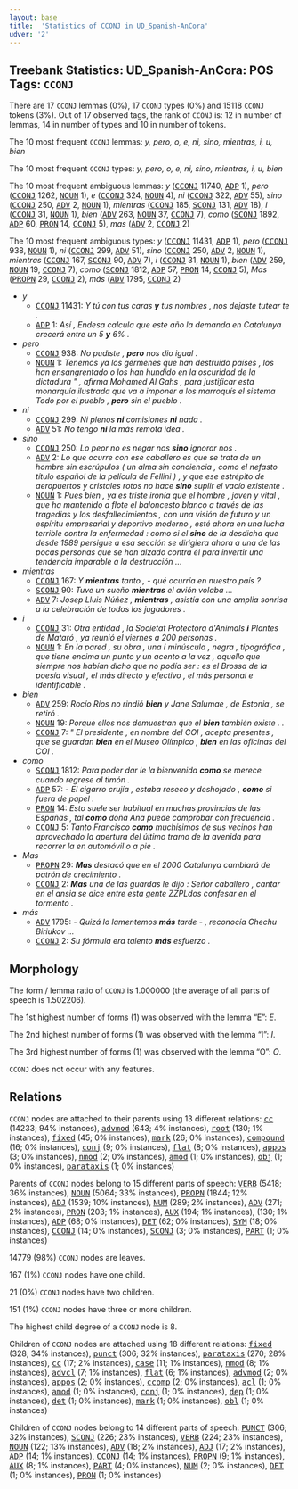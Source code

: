 ```yaml
---
layout: base
title:  'Statistics of CCONJ in UD_Spanish-AnCora'
udver: '2'
---
```


## Treebank Statistics: UD_Spanish-AnCora: POS Tags: `CCONJ`

There are 17 `CCONJ` lemmas (0%), 17 `CCONJ` types (0%) and 15118 `CCONJ` tokens (3%).
Out of 17 observed tags, the rank of `CCONJ` is: 12 in number of lemmas, 14 in number of types and 10 in number of tokens.

The 10 most frequent `CCONJ` lemmas: <em>y, pero, o, e, ni, sino, mientras, i, u, bien</em>

The 10 most frequent `CCONJ` types:  <em>y, pero, o, e, ni, sino, mientras, i, u, bien</em>

The 10 most frequent ambiguous lemmas: <em>y</em> (<tt><a href="es_ancora-pos-CCONJ.html">CCONJ</a></tt> 11740, <tt><a href="es_ancora-pos-ADP.html">ADP</a></tt> 1), <em>pero</em> (<tt><a href="es_ancora-pos-CCONJ.html">CCONJ</a></tt> 1262, <tt><a href="es_ancora-pos-NOUN.html">NOUN</a></tt> 1), <em>e</em> (<tt><a href="es_ancora-pos-CCONJ.html">CCONJ</a></tt> 324, <tt><a href="es_ancora-pos-NOUN.html">NOUN</a></tt> 4), <em>ni</em> (<tt><a href="es_ancora-pos-CCONJ.html">CCONJ</a></tt> 322, <tt><a href="es_ancora-pos-ADV.html">ADV</a></tt> 55), <em>sino</em> (<tt><a href="es_ancora-pos-CCONJ.html">CCONJ</a></tt> 250, <tt><a href="es_ancora-pos-ADV.html">ADV</a></tt> 2, <tt><a href="es_ancora-pos-NOUN.html">NOUN</a></tt> 1), <em>mientras</em> (<tt><a href="es_ancora-pos-CCONJ.html">CCONJ</a></tt> 185, <tt><a href="es_ancora-pos-SCONJ.html">SCONJ</a></tt> 131, <tt><a href="es_ancora-pos-ADV.html">ADV</a></tt> 18), <em>i</em> (<tt><a href="es_ancora-pos-CCONJ.html">CCONJ</a></tt> 31, <tt><a href="es_ancora-pos-NOUN.html">NOUN</a></tt> 1), <em>bien</em> (<tt><a href="es_ancora-pos-ADV.html">ADV</a></tt> 263, <tt><a href="es_ancora-pos-NOUN.html">NOUN</a></tt> 37, <tt><a href="es_ancora-pos-CCONJ.html">CCONJ</a></tt> 7), <em>como</em> (<tt><a href="es_ancora-pos-SCONJ.html">SCONJ</a></tt> 1892, <tt><a href="es_ancora-pos-ADP.html">ADP</a></tt> 60, <tt><a href="es_ancora-pos-PRON.html">PRON</a></tt> 14, <tt><a href="es_ancora-pos-CCONJ.html">CCONJ</a></tt> 5), <em>mas</em> (<tt><a href="es_ancora-pos-ADV.html">ADV</a></tt> 2, <tt><a href="es_ancora-pos-CCONJ.html">CCONJ</a></tt> 2)

The 10 most frequent ambiguous types:  <em>y</em> (<tt><a href="es_ancora-pos-CCONJ.html">CCONJ</a></tt> 11431, <tt><a href="es_ancora-pos-ADP.html">ADP</a></tt> 1), <em>pero</em> (<tt><a href="es_ancora-pos-CCONJ.html">CCONJ</a></tt> 938, <tt><a href="es_ancora-pos-NOUN.html">NOUN</a></tt> 1), <em>ni</em> (<tt><a href="es_ancora-pos-CCONJ.html">CCONJ</a></tt> 299, <tt><a href="es_ancora-pos-ADV.html">ADV</a></tt> 51), <em>sino</em> (<tt><a href="es_ancora-pos-CCONJ.html">CCONJ</a></tt> 250, <tt><a href="es_ancora-pos-ADV.html">ADV</a></tt> 2, <tt><a href="es_ancora-pos-NOUN.html">NOUN</a></tt> 1), <em>mientras</em> (<tt><a href="es_ancora-pos-CCONJ.html">CCONJ</a></tt> 167, <tt><a href="es_ancora-pos-SCONJ.html">SCONJ</a></tt> 90, <tt><a href="es_ancora-pos-ADV.html">ADV</a></tt> 7), <em>i</em> (<tt><a href="es_ancora-pos-CCONJ.html">CCONJ</a></tt> 31, <tt><a href="es_ancora-pos-NOUN.html">NOUN</a></tt> 1), <em>bien</em> (<tt><a href="es_ancora-pos-ADV.html">ADV</a></tt> 259, <tt><a href="es_ancora-pos-NOUN.html">NOUN</a></tt> 19, <tt><a href="es_ancora-pos-CCONJ.html">CCONJ</a></tt> 7), <em>como</em> (<tt><a href="es_ancora-pos-SCONJ.html">SCONJ</a></tt> 1812, <tt><a href="es_ancora-pos-ADP.html">ADP</a></tt> 57, <tt><a href="es_ancora-pos-PRON.html">PRON</a></tt> 14, <tt><a href="es_ancora-pos-CCONJ.html">CCONJ</a></tt> 5), <em>Mas</em> (<tt><a href="es_ancora-pos-PROPN.html">PROPN</a></tt> 29, <tt><a href="es_ancora-pos-CCONJ.html">CCONJ</a></tt> 2), <em>más</em> (<tt><a href="es_ancora-pos-ADV.html">ADV</a></tt> 1795, <tt><a href="es_ancora-pos-CCONJ.html">CCONJ</a></tt> 2)


* <em>y</em>
  * <tt><a href="es_ancora-pos-CCONJ.html">CCONJ</a></tt> 11431: <em>Y tú con tus caras <b>y</b> tus nombres , nos dejaste tutear te .</em>
  * <tt><a href="es_ancora-pos-ADP.html">ADP</a></tt> 1: <em>Así , Endesa calcula que este año la demanda en Catalunya crecerá entre un 5 <b>y</b> 6% .</em>
* <em>pero</em>
  * <tt><a href="es_ancora-pos-CCONJ.html">CCONJ</a></tt> 938: <em>No pudiste , <b>pero</b> nos dio igual .</em>
  * <tt><a href="es_ancora-pos-NOUN.html">NOUN</a></tt> 1: <em>Tenemos ya los gérmenes que han destruido países , los han ensangrentado o los han hundido en la oscuridad de la dictadura " , afirma Mohamed Al Gahs , para justificar esta monarquía ilustrada que va a imponer a los marroquís el sistema Todo por el pueblo , <b>pero</b> sin el pueblo .</em>
* <em>ni</em>
  * <tt><a href="es_ancora-pos-CCONJ.html">CCONJ</a></tt> 299: <em>Ni plenos <b>ni</b> comisiones <b>ni</b> nada .</em>
  * <tt><a href="es_ancora-pos-ADV.html">ADV</a></tt> 51: <em>No tengo <b>ni</b> la más remota idea .</em>
* <em>sino</em>
  * <tt><a href="es_ancora-pos-CCONJ.html">CCONJ</a></tt> 250: <em>Lo peor no es negar nos <b>sino</b> ignorar nos .</em>
  * <tt><a href="es_ancora-pos-ADV.html">ADV</a></tt> 2: <em>Lo que ocurre con ese caballero es que se trata de un hombre sin escrúpulos ( un alma sin conciencia , como el nefasto título español de la película de Fellini ) , y que ese estrépito de aeropuertos y cristales rotos no hace <b>sino</b> suplir el vacío existente .</em>
  * <tt><a href="es_ancora-pos-NOUN.html">NOUN</a></tt> 1: <em>Pues bien , ya es triste ironía que el hombre , joven y vital , que ha mantenido a flote el baloncesto blanco a través de las tragedias y los desfallecimientos , con una visión de futuro y un espíritu empresarial y deportivo moderno , esté ahora en una lucha terrible contra la enfermedad : como si el <b>sino</b> de la desdicha que desde 1989 persigue a esa sección se dirigiera ahora a una de las pocas personas que se han alzado contra él para invertir una tendencia imparable a la destrucción ...</em>
* <em>mientras</em>
  * <tt><a href="es_ancora-pos-CCONJ.html">CCONJ</a></tt> 167: <em>Y <b>mientras</b> tanto , - qué ocurría en nuestro país ?</em>
  * <tt><a href="es_ancora-pos-SCONJ.html">SCONJ</a></tt> 90: <em>Tuve un sueño <b>mientras</b> el avión volaba ...</em>
  * <tt><a href="es_ancora-pos-ADV.html">ADV</a></tt> 7: <em>Josep Lluis Núñez , <b>mientras</b> , asistía con una amplia sonrisa a la celebración de todos los jugadores .</em>
* <em>i</em>
  * <tt><a href="es_ancora-pos-CCONJ.html">CCONJ</a></tt> 31: <em>Otra entidad , la Societat Protectora d'Animals <b>i</b> Plantes de Mataró , ya reunió el viernes a 200 personas .</em>
  * <tt><a href="es_ancora-pos-NOUN.html">NOUN</a></tt> 1: <em>En la pared , su obra , una <b>i</b> minúscula , negra , tipográfica , que tiene encima un punto y un acento a la vez , aquello que siempre nos habían dicho que no podía ser : es el Brossa de la poesía visual , el más directo y efectivo , el más personal e identificable .</em>
* <em>bien</em>
  * <tt><a href="es_ancora-pos-ADV.html">ADV</a></tt> 259: <em>Rocío Ríos no rindió <b>bien</b> y Jane Salumae , de Estonia , se retiró .</em>
  * <tt><a href="es_ancora-pos-NOUN.html">NOUN</a></tt> 19: <em>Porque ellos nos demuestran que el <b>bien</b> también existe . .</em>
  * <tt><a href="es_ancora-pos-CCONJ.html">CCONJ</a></tt> 7: <em>" El presidente , en nombre del COI , acepta presentes , que se guardan <b>bien</b> en el Museo Olímpico , <b>bien</b> en las oficinas del COI .</em>
* <em>como</em>
  * <tt><a href="es_ancora-pos-SCONJ.html">SCONJ</a></tt> 1812: <em>Para poder dar le la bienvenida <b>como</b> se merece cuando regrese al timón .</em>
  * <tt><a href="es_ancora-pos-ADP.html">ADP</a></tt> 57: <em>- El cigarro crujía , estaba reseco y deshojado , <b>como</b> si fuera de papel .</em>
  * <tt><a href="es_ancora-pos-PRON.html">PRON</a></tt> 14: <em>Esto suele ser habitual en muchas provincias de las Españas , tal <b>como</b> doña Ana puede comprobar con frecuencia .</em>
  * <tt><a href="es_ancora-pos-CCONJ.html">CCONJ</a></tt> 5: <em>Tanto Francisco <b>como</b> muchísimos de sus vecinos han aprovechado la apertura del último tramo de la avenida para recorrer la en automóvil o a pie .</em>
* <em>Mas</em>
  * <tt><a href="es_ancora-pos-PROPN.html">PROPN</a></tt> 29: <em><b>Mas</b> destacó que en el 2000 Catalunya cambiará de patrón de crecimiento .</em>
  * <tt><a href="es_ancora-pos-CCONJ.html">CCONJ</a></tt> 2: <em><b>Mas</b> una de las guardas le dijo : Señor caballero , cantar en el ansia se dice entre esta gente ZZPLdos confesar en el tormento .</em>
* <em>más</em>
  * <tt><a href="es_ancora-pos-ADV.html">ADV</a></tt> 1795: <em>- Quizá lo lamentemos <b>más</b> tarde - , reconocía Chechu Biriukov ...</em>
  * <tt><a href="es_ancora-pos-CCONJ.html">CCONJ</a></tt> 2: <em>Su fórmula era talento <b>más</b> esfuerzo .</em>

## Morphology

The form / lemma ratio of `CCONJ` is 1.000000 (the average of all parts of speech is 1.502206).

The 1st highest number of forms (1) was observed with the lemma “E”: <em>E</em>.

The 2nd highest number of forms (1) was observed with the lemma “I”: <em>I</em>.

The 3rd highest number of forms (1) was observed with the lemma “O”: <em>O</em>.

`CCONJ` does not occur with any features.


## Relations

`CCONJ` nodes are attached to their parents using 13 different relations: <tt><a href="es_ancora-dep-cc.html">cc</a></tt> (14233; 94% instances), <tt><a href="es_ancora-dep-advmod.html">advmod</a></tt> (643; 4% instances), <tt><a href="es_ancora-dep-root.html">root</a></tt> (130; 1% instances), <tt><a href="es_ancora-dep-fixed.html">fixed</a></tt> (45; 0% instances), <tt><a href="es_ancora-dep-mark.html">mark</a></tt> (26; 0% instances), <tt><a href="es_ancora-dep-compound.html">compound</a></tt> (16; 0% instances), <tt><a href="es_ancora-dep-conj.html">conj</a></tt> (9; 0% instances), <tt><a href="es_ancora-dep-flat.html">flat</a></tt> (8; 0% instances), <tt><a href="es_ancora-dep-appos.html">appos</a></tt> (3; 0% instances), <tt><a href="es_ancora-dep-nmod.html">nmod</a></tt> (2; 0% instances), <tt><a href="es_ancora-dep-amod.html">amod</a></tt> (1; 0% instances), <tt><a href="es_ancora-dep-obj.html">obj</a></tt> (1; 0% instances), <tt><a href="es_ancora-dep-parataxis.html">parataxis</a></tt> (1; 0% instances)

Parents of `CCONJ` nodes belong to 15 different parts of speech: <tt><a href="es_ancora-pos-VERB.html">VERB</a></tt> (5418; 36% instances), <tt><a href="es_ancora-pos-NOUN.html">NOUN</a></tt> (5064; 33% instances), <tt><a href="es_ancora-pos-PROPN.html">PROPN</a></tt> (1844; 12% instances), <tt><a href="es_ancora-pos-ADJ.html">ADJ</a></tt> (1539; 10% instances), <tt><a href="es_ancora-pos-NUM.html">NUM</a></tt> (289; 2% instances), <tt><a href="es_ancora-pos-ADV.html">ADV</a></tt> (271; 2% instances), <tt><a href="es_ancora-pos-PRON.html">PRON</a></tt> (203; 1% instances), <tt><a href="es_ancora-pos-AUX.html">AUX</a></tt> (194; 1% instances),  (130; 1% instances), <tt><a href="es_ancora-pos-ADP.html">ADP</a></tt> (68; 0% instances), <tt><a href="es_ancora-pos-DET.html">DET</a></tt> (62; 0% instances), <tt><a href="es_ancora-pos-SYM.html">SYM</a></tt> (18; 0% instances), <tt><a href="es_ancora-pos-CCONJ.html">CCONJ</a></tt> (14; 0% instances), <tt><a href="es_ancora-pos-SCONJ.html">SCONJ</a></tt> (3; 0% instances), <tt><a href="es_ancora-pos-PART.html">PART</a></tt> (1; 0% instances)

14779 (98%) `CCONJ` nodes are leaves.

167 (1%) `CCONJ` nodes have one child.

21 (0%) `CCONJ` nodes have two children.

151 (1%) `CCONJ` nodes have three or more children.

The highest child degree of a `CCONJ` node is 8.

Children of `CCONJ` nodes are attached using 18 different relations: <tt><a href="es_ancora-dep-fixed.html">fixed</a></tt> (328; 34% instances), <tt><a href="es_ancora-dep-punct.html">punct</a></tt> (306; 32% instances), <tt><a href="es_ancora-dep-parataxis.html">parataxis</a></tt> (270; 28% instances), <tt><a href="es_ancora-dep-cc.html">cc</a></tt> (17; 2% instances), <tt><a href="es_ancora-dep-case.html">case</a></tt> (11; 1% instances), <tt><a href="es_ancora-dep-nmod.html">nmod</a></tt> (8; 1% instances), <tt><a href="es_ancora-dep-advcl.html">advcl</a></tt> (7; 1% instances), <tt><a href="es_ancora-dep-flat.html">flat</a></tt> (6; 1% instances), <tt><a href="es_ancora-dep-advmod.html">advmod</a></tt> (2; 0% instances), <tt><a href="es_ancora-dep-appos.html">appos</a></tt> (2; 0% instances), <tt><a href="es_ancora-dep-ccomp.html">ccomp</a></tt> (2; 0% instances), <tt><a href="es_ancora-dep-acl.html">acl</a></tt> (1; 0% instances), <tt><a href="es_ancora-dep-amod.html">amod</a></tt> (1; 0% instances), <tt><a href="es_ancora-dep-conj.html">conj</a></tt> (1; 0% instances), <tt><a href="es_ancora-dep-dep.html">dep</a></tt> (1; 0% instances), <tt><a href="es_ancora-dep-det.html">det</a></tt> (1; 0% instances), <tt><a href="es_ancora-dep-mark.html">mark</a></tt> (1; 0% instances), <tt><a href="es_ancora-dep-obl.html">obl</a></tt> (1; 0% instances)

Children of `CCONJ` nodes belong to 14 different parts of speech: <tt><a href="es_ancora-pos-PUNCT.html">PUNCT</a></tt> (306; 32% instances), <tt><a href="es_ancora-pos-SCONJ.html">SCONJ</a></tt> (226; 23% instances), <tt><a href="es_ancora-pos-VERB.html">VERB</a></tt> (224; 23% instances), <tt><a href="es_ancora-pos-NOUN.html">NOUN</a></tt> (122; 13% instances), <tt><a href="es_ancora-pos-ADV.html">ADV</a></tt> (18; 2% instances), <tt><a href="es_ancora-pos-ADJ.html">ADJ</a></tt> (17; 2% instances), <tt><a href="es_ancora-pos-ADP.html">ADP</a></tt> (14; 1% instances), <tt><a href="es_ancora-pos-CCONJ.html">CCONJ</a></tt> (14; 1% instances), <tt><a href="es_ancora-pos-PROPN.html">PROPN</a></tt> (9; 1% instances), <tt><a href="es_ancora-pos-AUX.html">AUX</a></tt> (8; 1% instances), <tt><a href="es_ancora-pos-PART.html">PART</a></tt> (4; 0% instances), <tt><a href="es_ancora-pos-NUM.html">NUM</a></tt> (2; 0% instances), <tt><a href="es_ancora-pos-DET.html">DET</a></tt> (1; 0% instances), <tt><a href="es_ancora-pos-PRON.html">PRON</a></tt> (1; 0% instances)

